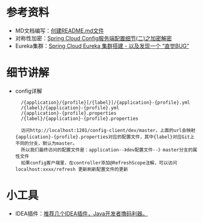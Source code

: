 参考资料
====  
* MD文档编写：[创建README.md文件](https://blog.csdn.net/zhao_jing_bo/article/details/68063070)
* 对称性加密：[Spring Cloud Config服务端配置细节(二)之加密解密](https://segmentfault.com/a/1190000011680775)
* Eureka集群：[Spring Cloud Eureka 集群搭建 - 以及发现一个 “直觉BUG”](https://www.cnblogs.com/hfultrastrong/p/8549590.html)


细节讲解
====
* config详解

        /{application}/{profile}[/{label}]/{application}-{profile}.yml
        /{label}/{application}-{profile}.yml
        /{application}-{profile}.properties
        /{label}/{application}-{profile}.properties
        
        访问http://localhost:1201/config-client/dev/master，上面的url会映射{application}-{profile}.properties对应的配置文件，其中{label}对应Git上不同的分支，默认为master。
        所以我们最终访问的配置文件是：application--》dev配置文件--》master分支的属性文件
        如果config客户端里，在controller添加@RefreshScope注解，可以访问 localhost:xxxx/refresh 更新刷新配置文件的更新
        
        
        
        
小工具
====
* IDEA插件：[推荐几个IDEA插件，Java开发者撸码利器。](https://www.cnblogs.com/jimoer/p/8799437.html)